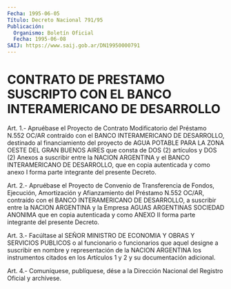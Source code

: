 ```yaml
---
Fecha: 1995-06-05
Título: Decreto Nacional 791/95
Publicación:
  Organismo: Boletín Oficial
  Fecha: 1995-06-08
SAIJ: https://www.saij.gob.ar/DN19950000791
---
```

# CONTRATO DE PRESTAMO SUSCRIPTO CON EL BANCO INTERAMERICANO DE DESARROLLO

<a id="1"></a>
Art.  1.-  Apruébase el Proyecto de Contrato Modificatorio del Préstamo N.552 OC/AR  contraído  con  el  BANCO  INTERAMERICANO  DE DESARROLLO,  destinado  al  financiamiento  del  proyecto  de  AGUA POTABLE  PARA LA ZONA OESTE DEL GRAN BUENOS AIRES que consta de DOS (2) artículos  y  DOS  (2)  Anexos  a  suscribir  entre  la  NACION ARGENTINA  y  el  BANCO  INTERAMERICANO DE DESARROLLO, que en copia autenticada y como anexo I  forma  parte  integrante  del  presente Decreto.

<a id="2"></a>
Art. 2.- Apruébase el Proyecto de Convenio de Transferencia de Fondos,  Ejecución, Amortización y Afianzamiento del Préstamo N.552 OC/AR, contraído  con  el  BANCO  INTERAMERICANO  DE  DESARROLLO, a suscribir  entre la NACION ARGENTINA y la Empresa AGUAS  ARGENTINAS SOCIEDAD ANONIMA  que  en  copia  autenticada y como ANEXO II forma parte integrante del presente Decreto.

<a id="3"></a>
Art.  3.-  Facúltase  al  SEÑOR MINISTRO DE ECONOMIA Y OBRAS Y SERVICIOS  PUBLICOS  o  al funcionario  o  funcionarios  que  aquel designe  a  suscribir  en nombre  y  representación  de  la  NACION ARGENTINA los instrumentos  citados  en  los  Artículos  1 y 2 y su documentación adicional.

<a id="4"></a>
Art. 4.- Comuníquese, publíquese, dése a la Dirección Nacional del Registro Oficial y archívese.